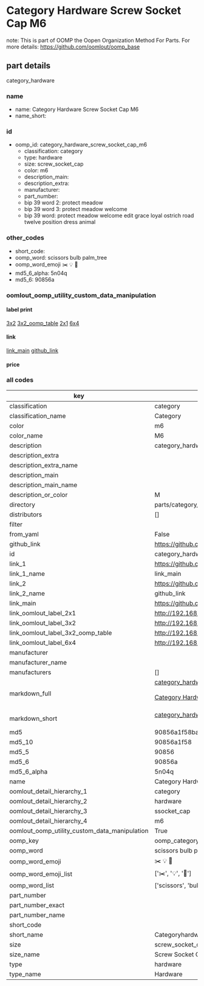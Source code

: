 # Category Hardware Screw Socket Cap M6  

note: This is part of OOMP the Oopen Organization Method For Parts. For more details: https://github.com/oomlout/oomp_base

##  part details



category_hardware

### name
* name: Category Hardware Screw Socket Cap M6
* name_short: 
### id
* oomp_id: category_hardware_screw_socket_cap_m6
  * classification: category
  * type: hardware
  * size: screw_socket_cap
  * color: m6
  * description_main: 
  * description_extra: 
  * manufacturer: 
  * part_number: 
  * bip 39 word 2: protect meadow
  * bip 39 word 3: protect meadow welcome
  * bip 39 word: protect meadow welcome edit grace loyal ostrich road twelve position dress animal

### other_codes
* short_code: 
* oomp_word: scissors bulb palm_tree
* oomp_word_emoji :scissors: :bulb: :palm_tree:
* md5_6_alpha: 5n04q
* md5_6: 90856a






### oomlout_oomp_utility_custom_data_manipulation
#### label print
[3x2](http://192.168.1.245:1112/?label=oomp%205n04q)
[3x2_oomp_table](http://192.168.1.107:1112/?label=oomp%205n04q)
[2x1](http://192.168.1.242:1112/?label=oomp%205n04q)
[6x4](http://192.168.1.55:1112/?label=oomp%205n04q)    

#### link

[link_main](https://github.com/oomlout/oomlout_oomp_current_version_messy/tree/main/parts/category_hardware_screw_socket_cap_m6) [github_link](https://github.com/oomlout/oomlout_oomp_part_src/tree/main/parts/category_hardware_screw_socket_cap_m6)                             

#### price







### all codes 
| key | value |  
| --- | --- |  
| classification | category |  
| classification_name | Category |  
| color | m6 |  
| color_name | M6 |  
| description | category_hardware |  
| description_extra |  |  
| description_extra_name |  |  
| description_main |  |  
| description_main_name |  |  
| description_or_color | M  |  
| directory | parts/category_hardware_screw_socket_cap_m6 |  
| distributors | [] |  
| filter |  |  
| from_yaml | False |  
| github_link | https://github.com/oomlout/oomlout_oomp_part_src/tree/main/parts/category_hardware_screw_socket_cap_m6 |  
| id | category_hardware_screw_socket_cap_m6 |  
| link_1 | https://github.com/oomlout/oomlout_oomp_current_version_messy/tree/main/parts/category_hardware_screw_socket_cap_m6 |  
| link_1_name | link_main |  
| link_2 | https://github.com/oomlout/oomlout_oomp_part_src/tree/main/parts/category_hardware_screw_socket_cap_m6 |  
| link_2_name | github_link |  
| link_main | https://github.com/oomlout/oomlout_oomp_current_version_messy/tree/main/parts/category_hardware_screw_socket_cap_m6 |  
| link_oomlout_label_2x1 | http://192.168.1.242:1112/?label=oomp%205n04q |  
| link_oomlout_label_3x2 | http://192.168.1.245:1112/?label=oomp%205n04q |  
| link_oomlout_label_3x2_oomp_table | http://192.168.1.107:1112/?label=oomp%205n04q |  
| link_oomlout_label_6x4 | http://192.168.1.55:1112/?label=oomp%205n04q |  
| manufacturer |  |  
| manufacturer_name |  |  
| manufacturers | [] |  
| markdown_full | [category_hardware_screw_socket_cap_m6](https://github.com/oomlout/oomlout_oomp_current_version_messy/tree/main/parts/category_hardware_screw_socket_cap_m6)<br>[](https://github.com/oomlout/oomlout_oomp_current_version_messy/tree/main/parts/category_hardware_screw_socket_cap_m6)<br>[Category Hardware Screw Socket Cap M6](https://github.com/oomlout/oomlout_oomp_current_version_messy/tree/main/parts/category_hardware_screw_socket_cap_m6)<br><br> |  
| markdown_short | [category_hardware_screw_socket_cap_m6](https://github.com/oomlout/oomlout_oomp_current_version_messy/tree/main/parts/category_hardware_screw_socket_cap_m6)<br><br> |  
| md5 | 90856a1f58baf39e1232b467f2a26d65 |  
| md5_10 | 90856a1f58 |  
| md5_5 | 90856 |  
| md5_6 | 90856a |  
| md5_6_alpha | 5n04q |  
| name | Category Hardware Screw Socket Cap M6 |  
| oomlout_detail_hierarchy_1 | category |  
| oomlout_detail_hierarchy_2 | hardware |  
| oomlout_detail_hierarchy_3 | ssocket_cap |  
| oomlout_detail_hierarchy_4 | m6 |  
| oomlout_oomp_utility_custom_data_manipulation | True |  
| oomp_key | oomp_category_hardware_screw_socket_cap_m6 |  
| oomp_word | scissors bulb palm_tree |  
| oomp_word_emoji | :scissors: :bulb: :palm_tree: |  
| oomp_word_emoji_list | [':scissors:', ':bulb:', ':palm_tree:'] |  
| oomp_word_list | ['scissors', 'bulb', 'palm_tree'] |  
| part_number |  |  
| part_number_exact |  |  
| part_number_name |  |  
| short_code |  |  
| short_name | Categoryhardware |  
| size | screw_socket_cap |  
| size_name | Screw Socket Cap |  
| type | hardware |  
| type_name | Hardware |  
